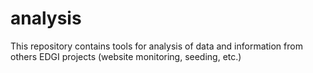 # analysis
This repository contains tools for analysis of data and information from others EDGI projects (website monitoring, seeding, etc.)

